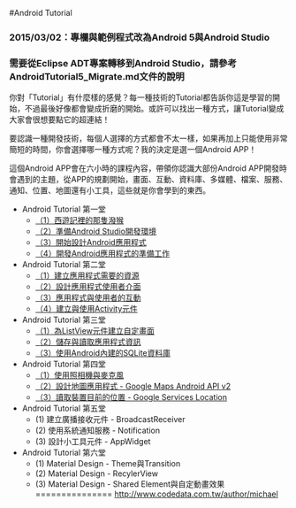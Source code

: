 #Android Tutorial

### 2015/03/02：專欄與範例程式改為Android 5與Android Studio
### 需要從Eclipse ADT專案轉移到Android Studio，請參考AndroidTutorial5_Migrate.md文件的說明

你對「Tutorial」有什麼樣的感覺？每一種技術的Tutorial都告訴你這是學習的開始，不過最後好像都會變成折磨的開始。或許可以找出一種方式，讓Tutorial變成大家會很想要點它的超連結！

要認識一種開發技術，每個人選擇的方式都會不太一樣，如果再加上只能使用非常簡短的時間，你會選擇哪一種方式呢？我的決定是選一個Android APP！

這個Android APP會在六小時的課程內容，帶領你認識大部份Android  APP開發時會遇到的主題，從APP的規劃開始，畫面、互動、資料庫、多媒體、檔案、服務、通知、位置、地圖還有小工具，這些就是你會學到的東西。

*	Android Tutorial 第一堂
	*	[（1）西遊記裡的那隻潑猴](http://www.codedata.com.tw/mobile/android-tutorial-the-1st-class-1-sunwukong/)
	*	[（2）準備Android Studio開發環境](http://www.codedata.com.tw/mobile/android-tutorial-the-1st-class-2-android-sdk/)
	*	[（3）開始設計Android應用程式](http://www.codedata.com.tw/mobile/android-tutorial-the-1st-class-3-app-project/)
	*	[（4）開發Android應用程式的準備工作](http://www.codedata.com.tw/mobile/android-tutorial-the-1st-class-4-before-developing-an-app/)
*	Android Tutorial 第二堂
	*	[（1）建立應用程式需要的資源](http://www.codedata.com.tw/mobile/android-tutorial-the-2nd-class-1-res/)
	*	[（2）設計應用程式使用者介面](http://www.codedata.com.tw/mobile/android-tutorial-the-2nd-class-2-ui/)
	*	[（3）應用程式與使用者的互動](http://www.codedata.com.tw/mobile/android-tutorial-the-2nd-class-3-interaction/)
	*	[（4）建立與使用Activity元件](http://www.codedata.com.tw/mobile/android-tutorial-the-2nd-class-4-activity/)
*	Android Tutorial 第三堂
	*	[（1）為ListView元件建立自定畫面](http://www.codedata.com.tw/mobile/android-tutorial-the-3rd-class-1-listview/)
	*	[（2）儲存與讀取應用程式資訊](http://www.codedata.com.tw/mobile/android-tutorial-the-3rd-class-2-preference)
	*	[（3）使用Android內建的SQLite資料庫](http://www.codedata.com.tw/mobile/android-tutorial-the-3rd-class-3-sqlite/)
*	Android Tutorial 第四堂
	*	[（1）使用照相機與麥克風](http://www.codedata.com.tw/mobile/android-tutorial-the-4th-class-1-camera-microphone/)
	*	[（2）設計地圖應用程式 - Google Maps Android API v2](http://www.codedata.com.tw/mobile/android-tutorial-the-4th-class-google-maps-android-api-v2/)
	*	[（3）讀取裝置目前的位置 - Google Services Location](http://www.codedata.com.tw/mobile/android-tutorial-the-4th-class-3-google-services-location/)
*	Android Tutorial 第五堂
	*	(1) 建立廣播接收元件 - BroadcastReceiver
	*	(2) 使用系統通知服務 - Notification
	*	(3) 設計小工具元件 - AppWidget
*	Android Tutorial 第六堂
	*	(1) Material Design - Theme與Transition
	*	(2) Material Design - RecylerView
	*	(3) Material Design - Shared Element與自定動畫效果
===============
http://www.codedata.com.tw/author/michael
